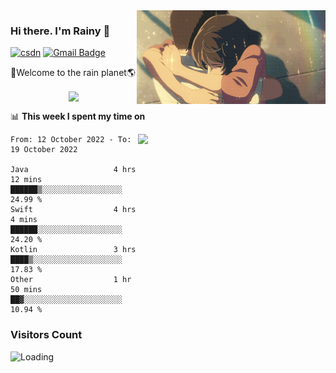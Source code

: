 <img  align='right' height="150" src="https://github.com/LikeRainDay/LikeRainDay/blob/master/pic/img_rain_1.gif?raw=true">



### Hi there. I'm Rainy :lemon:

[![csdn](https://img.shields.io/badge/-csdn-c14438?style=flat-square&logo=c&logoColor=white)](https://blog.csdn.net/qq_15807167)
[![Gmail Badge](https://img.shields.io/badge/-gmail-c14438?style=flat-square&logo=Gmail&logoColor=white&link=mailto:houshuai0816@gmail.com)](mailto:houshuai0816@gmail.com)

🚀Welcome to the rain planet🌎

<center>
<img align='center'  src="https://source.unsplash.com/random/1200x600">
</center>

📊 **This week I spent my time on**

<img align='right'   width="300" src="https://github-readme-stats.vercel.app/api?username=LikeRainDay&show_icons=true&title_color=fff&icon_color=79ff97&text_color=9f9f9f&bg_color=151515&count_private=true">

<!--START_SECTION:waka-->

```text
From: 12 October 2022 - To: 19 October 2022

Java                   4 hrs 12 mins   ██████▒░░░░░░░░░░░░░░░░░░   24.99 %
Swift                  4 hrs 4 mins    ██████░░░░░░░░░░░░░░░░░░░   24.20 %
Kotlin                 3 hrs           ████▒░░░░░░░░░░░░░░░░░░░░   17.83 %
Other                  1 hr 50 mins    ██▓░░░░░░░░░░░░░░░░░░░░░░   10.94 %
```

<!--END_SECTION:waka-->

### Visitors Count
<img align="left" src = "https://profile-counter.glitch.me/LikeRainDay/count.svg" alt ="Loading">
